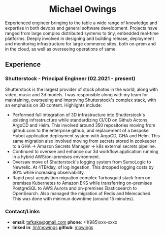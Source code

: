 <h1 align="center"> Michael Owings </h1>

 Experienced engineer bringing to the table a wide range of knowledge and expertise in both devops and general software development. Projects have ranged from large complex distributed systems to tiny, embedded real-time platforms. Deeply involved in designing and building release, deployment and monitoring infrastructure for large commerce sites, both on-prem and in the cloud, as well as overseeing operations of same.

## Experience
### Shutterstock - Principal Engineer (02.2021 - present)

Shutterstock is the largest provider of stock photos in the world, along with video, music and 3d models. I was responsible along with my team for maintaining, overseeing and improving Shutterstock's complex stack, with an emphaisis on 3D content. 
Highlights include:

- Performed full integration of 3D infrastructure into Shutterstock's existing infrastructure while standardizing CI/CD on
Github Actons, ArgoCD and Helm. This involved around 350 repositories moving from github.com to the enterprise github,
and replacement of a bespoke Hubot application deployment system with ArgoCD, GHA and Helm. This same migration also involved moving from secrets stored in zookeeper to a GHA -> Amazon Secrets Manager -> k8s external secrets pipeline.
- Continued to oversee and enhance our 3d workflow application running in a hybrid AWS/on-premises environment.
- Oversaw move of Shutterstock's logging system from SumoLogic to Newrelic. At 4TB/day, of log ingestion, This
dropped logging costs by 80% while increasing observability.
- Rapid post-acquisition migration complex Turbosquid stack from on-premises Kubernetes to Amazon EKS while transferring on-premises PostgreSQL to AWS Aurora and on-premises Elasticsearch to OpenSearch. Also managed the migration of Redis and Memcached. This was done with minimun downtime (around 15 minutes).

### Contact/Links ### 
* **email**: tafkaks@gmail.com **phone**: +1(985)xxx-xxxx
* **linked in**: [/in/mowings](https://www.linkedin.com/in/michael-owings-a346227/) **github**: [mowings](https://github.com/mowings)

